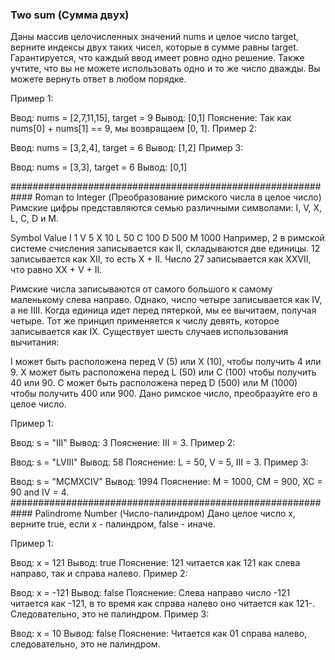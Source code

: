 ### Two sum (Сумма двух)
Даны массив целочисленных значений nums и целое число target, верните индексы двух таких чисел, которые в сумме равны target.
Гарантируется, что каждый ввод имеет ровно одно решение. Также учтите, что вы не можете использовать одно и то же число дважды.
Вы можете вернуть ответ в любом порядке.

Пример 1:

Ввод: nums = [2,7,11,15], target = 9
Вывод: [0,1]
Пояснение: Так как nums[0] + nums[1] == 9, мы возвращаем [0, 1].
Пример 2:

Ввод: nums = [3,2,4], target = 6
Вывод: [1,2]
Пример 3:

Ввод: nums = [3,3], target = 6
Вывод: [0,1]

############################################################
Roman to Integer (Преобразование римского числа в целое число)
Римские цифры представляются семью различными символами: I, V, X, L, C, D и M.

Symbol       Value
I             1
V             5
X             10
L             50
C             100
D             500
M             1000
Например, 2 в римской системе счисления записывается как II, складываются две единицы. 12 записывается как XII, то есть X + II. Число 27 записывается как XXVII, что равно XX + V + II.

Римские числа записываются от самого большого к самому маленькому слева направо. Однако, число четыре записывается как IV, а не IIII. Когда единица идет перед пятеркой, мы ее вычитаем, получая четыре. Тот же принцип применяется к числу девять, которое записывается как IX. Существует шесть случаев использования вычитания:

I может быть расположена перед V (5) или X (10), чтобы получить 4 или 9.
X может быть расположена перед L (50) или C (100) чтобы получить 40 или 90.
C может быть расположена перед D (500) или M (1000) чтобы получить 400 или 900.
Дано римское число, преобразуйте его в целое число.

Пример 1:

Ввод: s = "III"
Вывод: 3
Пояснение: III = 3.
Пример 2:

Ввод: s = "LVIII"
Вывод: 58
Пояснение: L = 50, V = 5, III = 3.
Пример 3:

Ввод: s = "MCMXCIV"
Вывод: 1994
Пояснение: M = 1000, CM = 900, XC = 90 and IV = 4.
############################################################
Palindrome Number (Число-палиндром)
Дано целое число x, верните true, если x - палиндром, false - иначе.

Пример 1:

Ввод: x = 121
Вывод: true
Пояснение: 121 читается как 121 как слева направо, так и справа налево.
Пример 2:

Ввод: x = -121
Вывод: false
Пояснение: Слева направо число -121 читается как -121, в то время как справа налево оно читается как 121-. Следовательно, это не палиндром.
Пример 3:

Ввод: x = 10
Вывод: false
Пояснение: Читается как 01 справа налево, следовательно, это не палиндром.

